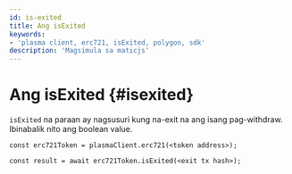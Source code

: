 ```yaml
---
id: is-exited
title: Ang isExited
keywords:
- 'plasma client, erc721, isExited, polygon, sdk'
description: 'Magsimula sa maticjs'
---
```


# Ang isExited {#isexited}

`isExited` na paraan ay nagsusuri kung na-exit na ang isang pag-withdraw. Ibinabalik nito ang boolean value.

```
const erc721Token = plasmaClient.erc721(<token address>);

const result = await erc721Token.isExited(<exit tx hash>);

```
